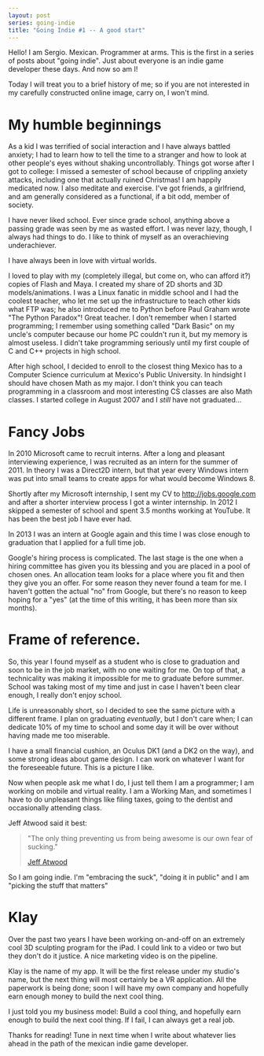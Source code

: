 ```yaml
---
layout: post
series: going-indie
title: "Going Indie #1 -- A good start"
---
```


Hello! I am Sergio. Mexican. Programmer at arms. This is the first in a series of posts about "going indie". Just about everyone is an indie game developer these days. And now so am I!

Today I will treat you to a brief history of me; so if you are not interested in my carefully constructed online image, carry on, I won't mind.

# My humble beginnings

As a kid I was terrified of social interaction and I have always battled anxiety; I had to learn how to tell the time to a stranger and how to look at other people's eyes without shaking uncontrollably. Things got worse after I got to college: I missed a semester of school because of crippling anxiety attacks, including one that actually ruined Christmas! I am happily medicated now. I also meditate and exercise. I've got friends, a girlfriend, and am generally considered as a functional, if a bit odd, member of society.

I have never liked school. Ever since grade school, anything above a passing grade was seen by me as wasted effort. I was never lazy, though, I always had things to do. I like to think of myself as an overachieving underachiever.

I have always been in love with virtual worlds.

I loved to play with my (completely illegal, but come on, who can afford it?) copies of Flash and Maya. I created my share of 2D shorts and 3D models/animations. I was a Linux fanatic in middle school and I had the coolest teacher, who let me set up the infrastructure to teach other kids what FTP was; he also introduced me to Python before Paul Graham wrote "The Python Paradox"! Great teacher. I don't remember when I started programming; I remember using something called "Dark Basic" on my uncle's computer because our home PC couldn't run it, but my memory is almost useless. I didn't take programming seriously until my first couple of C and C++ projects in high school.

After high school, I decided to enroll to the closest thing Mexico has to a Computer Science curriculum at Mexico's Public University. In hindsight I should have chosen Math as my major. I don't think you can teach programming in a classroom and most interesting CS classes are also Math classes. I started college in August 2007 and I *still* have not graduated...

# Fancy Jobs

In 2010 Microsoft came to recruit interns. After a long and pleasant interviewing experience, I was recruited as an intern for the summer of 2011. In theory I was a Direct2D intern, but that year every Windows intern was put into small teams to create apps for what would become Windows 8.

Shortly after my Microsoft internship, I sent my CV to http://jobs.google.com and after a shorter interview process I got a winter internship. In 2012 I skipped a semester of school and spent 3.5 months working at YouTube. It has been the best job I have ever had.

In 2013 I was an intern at Google again and this time I was close enough to graduation that I applied for a full time job.

Google's hiring process is complicated. The last stage is the one when a hiring committee has given you its blessing and you are placed in a pool of chosen ones. An allocation team looks for a place where you fit and then they give you an offer. For some reason they never found a team for me. I haven't gotten the actual "no" from Google, but there's no reason to keep hoping for a "yes" (at the time of this writing, it has been more than six months).

# Frame of reference.

So, this year I found myself as a student who is close to graduation and soon to be in the job market, with no one waiting for me. On top of that, a technicality was making it impossible for me to graduate before summer. School was taking most of my time and just in case I haven't been clear enough, I really don't enjoy school.

Life is unreasonably short, so I decided to see the same picture with a different frame. I plan on graduating _eventually_, but I don't care when; I can dedicate 10% of my time to school and some day it will be over without having made me too miserable.

I have a small financial cushion, an Oculus DK1 (and a DK2 on the way), and some strong ideas about game design. I can work on whatever I want for the foreseeable future. This is a picture I like.

Now when people ask me what I do, I just tell them I am a programmer; I am working on mobile and virtual reality. I am a Working Man, and sometimes I have to do unpleasant things like filing taxes, going to the dentist and occasionally attending class.

Jeff Atwood said it best:

> "The only thing preventing us from being awesome is our own fear of sucking."
>
> [Jeff Atwood](http://blog.codinghorror.com/how-to-stop-sucking-and-be-awesome-instead/)

So I am going indie. I'm "embracing the suck", "doing it in public" and I am "picking the stuff that matters"

# Klay

Over the past two years I have been working on-and-off on an extremely cool 3D sculpting program for the iPad. I could link to a video or two but they don't do it justice. A nice marketing video is on the pipeline.

Klay is the name of my app. It will be the first release under my studio's name, but the next thing will most certainly be a VR application. All the paperwork is being done; soon I will have my own company and hopefully earn enough money to build the next cool thing.

I just told you my business model: Build a cool thing, and hopefully earn enough to build the next cool thing. If I fail, I can always get a real job.

Thanks for reading! Tune in next time when I write about whatever lies ahead in the path of the mexican indie game developer.

